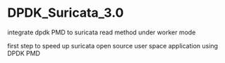 # DPDK_Suricata_3.0
integrate dpdk PMD to suricata read method under worker mode


first step to speed up suricata open source user space application using DPDK PMD
